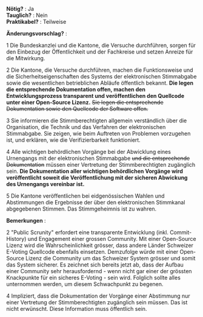 **Nötig?** : Ja </br>
**Tauglich?** : Nein </br>
**Praktikabel?** : Teilweise </br>

**Änderungsvorschlag?** :

1 Die Bundeskanzlei und die Kantone, die Versuche durchführen, sorgen für den Einbezug der Öffentlichkeit und der Fachkreise und setzen Anreize für die Mitwirkung.

2 Die Kantone, die Versuche durchführen, machen die Funktionsweise und die Sicherheitseigenschaften des Systems der elektronischen Stimmabgabe sowie die wesentlichen betrieblichen Abläufe öffentlich bekannt. **Die legen die entsprechende Dokumentation offen, machen den Entwicklungsprozess transparent und veröffentlichen den Quellcode unter einer Open-Source Lizenz.** ~~Sie legen die entsprechende Dokumentation sowie den Quellcode der Software offen.~~


3 Sie informieren die Stimmberechtigten allgemein verständlich über die Organisation, die Technik und das Verfahren der elektronischen Stimmabgabe. Sie zeigen, wie beim Auftreten von Problemen vorzugehen ist, und erklären, wie die Verifizierbarkeit funktioniert.

4 Alle wichtigen behördlichen Vorgänge bei der Abwicklung eines Urnengangs mit der elektronischen Stimmabgabe ~~und die entsprechende Dokumentation~~ müssen einer Vertretung der Stimmberechtigten zugänglich sein. **Die Dokumentation aller wichtigen behördlichen Vorgänge wird veröffentlicht soweit die Veröffentlichung mit der sicheren Abwickung des Urnengangs vereinbar ist.**

5 Die Kantone veröffentlichen bei eidgenössischen Wahlen und Abstimmungen die Ergebnisse der über den elektronischen Stimmkanal abgegebenen Stimmen. Das Stimmgeheimnis ist zu wahren.

**Bemerkungen** :

2 "Public Scrunity" erfordert eine transparente Entwicklung (inkl. Commit-History) und Engagement einer grossen Community. Mit einer Open-Source Lizenz wird die Wahrscheinlichkeit grösser, dass andere Länder Schweizer E-Voting Quellcode ebenfalls einsetzen. Demzufolge würde mit einer Open-Source Lizenz die Community um das Schweizer System grösser und somit das System sicherer. Es zeichnet sich bereits jetzt ab, dass der Aufbau einer Community sehr herausfordernd - wenn nicht gar einer der grössten Knackpunkte für ein sicheres E-Voting - sein wird. Folglich sollte alles unternommen werden, um diesem Schwachpunkt zu begenen. 

4 Impliziert, dass die Dokumentation der Vorgänge einer Abstimmung nur einer Vertretung der Stimmberechtigten zugänglich sein müssen. Das ist nicht erwünscht. Diese Information muss öffentlich sein. 

